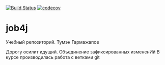 [![Build Status](https://travis-ci.org/2mmma/job4j.svg?branch=master)](https://travis-ci.org/2mmma/job4j)
[![codecov](https://codecov.io/gh/2mmma/job4j/branch/master/graph/badge.svg)](https://codecov.io/gh/2mmma/job4j)

# job4j
Учебный репозиторий. Тумэн Гармажапов

Дорогу осилит идущий.
Объединение зафиксированных измененИй
В курсе производилась работа с ветками git